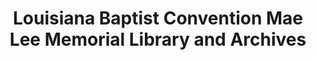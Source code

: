 ---
layout: repo
title: "Louisiana Baptist Convention Mae Lee Memorial Library and Archives"
id: 25254
permalink: repos/25254/
---